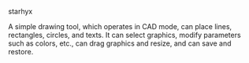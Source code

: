 starhyx

A simple drawing tool, which operates in CAD mode, can place lines, rectangles, circles, and texts. It can select graphics, modify parameters such as colors, etc., can drag graphics and resize, and can save and restore.